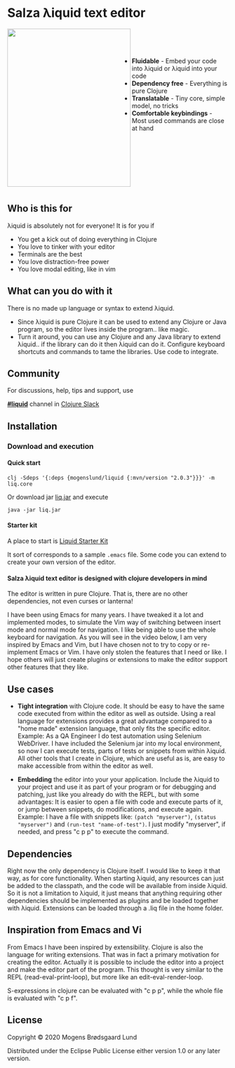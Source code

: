 # Salza &lambda;iquid text editor

<img align="left" src="logo.png" width="281" height="360">
<br><br><br>

* <b>Fluidable</b>  -  Embed your code into &lambda;iquid or &lambda;iquid into your code   
* <b>Dependency free</b>  -  Everything is pure Clojure
* <b>Translatable</b>  -  Tiny core, simple model, no tricks
* <b>Comfortable keybindings</b>  -  Most used commands are close at hand

<br><br><br><br><br><br><br>

## Who is this for
&lambda;iquid is absolutely not for everyone! It is for you if

 * You get a kick out of doing everything in Clojure
 * You love to tinker with your editor
 * Terminals are the best
 * You love distraction-free power
 * You love modal editing, like in vim

## What can you do with it
There is no made up language or syntax to extend &lambda;iquid.

 * Since &lambda;iquid is pure Clojure it can be used to extend any Clojure or Java program, so the editor lives inside the program.. like magic.
 * Turn it around, you can use any Clojure and any Java library to extend &lambda;iquid.. if the library can do it then &lambda;iquid can do it. Configure keyboard shortcuts and commands to tame the libraries. Use code to integrate.

## Community
For discussions, help, tips and support, use

**[#liquid](https://clojurians.slack.com/messages/liquid/)** channel in [Clojure Slack](http://clojurians.net/)

## Installation

### Download and execution

#### Quick start

    clj -Sdeps '{:deps {mogenslund/liquid {:mvn/version "2.0.3"}}}' -m liq.core

Or download jar [liq.jar](https://salza.dk/liq.jar) and execute

    java -jar liq.jar

  
#### Starter kit
A place to start is [Liquid Starter Kit](https://github.com/mogenslund/liquid-starter-kit)

It sort of corresponds to a sample `.emacs` file. Some code you can extend to create your own version of the editor.

#### Salza &lambda;iquid text editor is designed with clojure developers in mind
The editor is written in pure Clojure. That is, there are no other dependencies, not even curses or lanterna!

I have been using Emacs for many years. I have tweaked it a lot and implemented modes, to simulate the Vim way of switching between insert mode and normal mode for navigation. I like being able to use the whole keyboard for navigation. As you will see in the video below, I am very inspired by Emacs and Vim, but I have chosen not to try to copy or re-implement Emacs or Vim. I have only stolen the features that I need or like. I hope others will just create plugins or extensions to make the editor support other features that they like.

## Use cases
 * <b>Tight integration</b> with Clojure code. It should be easy to have the same code executed from within the editor as well as outside. Using a real language for extensions provides a great advantage compared to a "home made" extension language, that only fits the specific editor.  
Example: As a QA Engineer I do test automation using Selenium WebDriver. I have included the Selenium jar into my local environment, so now I can execute tests, parts of tests or snippets from within &lambda;iquid.  
All other tools that I create in Clojure, which are useful as is, are easy to make accessible from within the editor as well.

 * <b>Embedding</b> the editor into your your application. Include the &lambda;iquid to your project and use it as part of your program or for debugging and patching, just like you already do with the REPL, but with some advantages: It is easier to open a file with code and execute parts of it, or jump between snippets, do modifications, and execute again.  
Example: I have a file with snippets like: `(patch "myserver")`, `(status "myserver")` and `(run-test "name-of-test")`. I just modify "myserver", if needed, and press "c p p" to execute the command.

## Dependencies
Right now the only dependency is Clojure itself. I would like to keep it that way, as for core functionality. When starting &lambda;iquid, any resources can just be added to the classpath, and the code will be available from inside &lambda;iquid. So it is not a limitation to &lambda;iquid, it just means that anything requiring other dependencies should be implemented as plugins and be loaded together with &lambda;iquid. Extensions can be loaded through a .liq file in the home folder.

## Inspiration from Emacs and Vi
From Emacs I have been inspired by extensibility. Clojure is also the language for writing extensions. That was in fact a primary motivation for creating the editor. Actually it is possible to include the editor into a project and make the editor part of the program. This thought is very similar to the REPL (read-eval-print-loop), but more like an edit-eval-render-loop.

S-expressions in clojure can be evaluated with "c p p", while the whole file is evaluated with "c p f".

## License
Copyright &copy; 2020 Mogens Br&oslash;dsgaard Lund

Distributed under the Eclipse Public License either version 1.0 or any later version.
